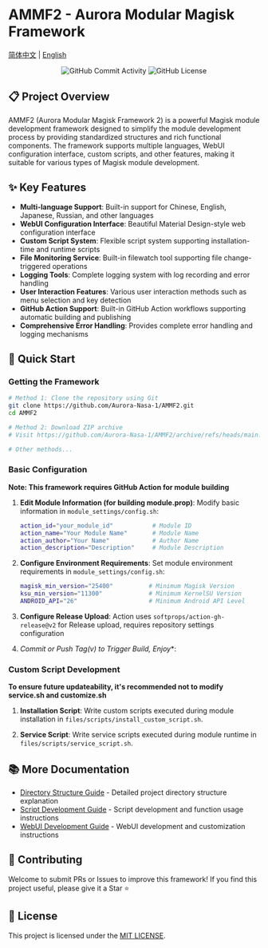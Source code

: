 # AMMF2 - Aurora Modular Magisk Framework

[简体中文](README.md) | [English](README_EN.md)

<div align="center">
    <img src="https://img.shields.io/github/commit-activity/w/Aurora-Nasa-1/AMMF2" alt="GitHub Commit Activity">
    <img src="https://img.shields.io/github/license/Aurora-Nasa-1/AMMF2" alt="GitHub License">
</div>

## 📋 Project Overview

AMMF2 (Aurora Modular Magisk Framework 2) is a powerful Magisk module development framework designed to simplify the module development process by providing standardized structures and rich functional components. The framework supports multiple languages, WebUI configuration interface, custom scripts, and other features, making it suitable for various types of Magisk module development.

## ✨ Key Features

- **Multi-language Support**: Built-in support for Chinese, English, Japanese, Russian, and other languages
- **WebUI Configuration Interface**: Beautiful Material Design-style web configuration interface
- **Custom Script System**: Flexible script system supporting installation-time and runtime scripts
- **File Monitoring Service**: Built-in filewatch tool supporting file change-triggered operations
- **Logging Tools**: Complete logging system with log recording and error handling
- **User Interaction Features**: Various user interaction methods such as menu selection and key detection
- **GitHub Action Support**: Built-in GitHub Action workflows supporting automatic building and publishing
- **Comprehensive Error Handling**: Provides complete error handling and logging mechanisms

## 🚀 Quick Start

### Getting the Framework

```bash
# Method 1: Clone the repository using Git
git clone https://github.com/Aurora-Nasa-1/AMMF2.git
cd AMMF2

# Method 2: Download ZIP archive
# Visit https://github.com/Aurora-Nasa-1/AMMF2/archive/refs/heads/main.zip

# Other methods...
```

### Basic Configuration

**Note: This framework requires GitHub Action for module building**

1. **Edit Module Information (for building module.prop)**:
   Modify basic information in `module_settings/config.sh`:

   ```bash
   action_id="your_module_id"           # Module ID
   action_name="Your Module Name"       # Module Name
   action_author="Your Name"            # Author Name
   action_description="Description"     # Module Description
   ```

2. **Configure Environment Requirements**:
   Set module environment requirements in `module_settings/config.sh`:

   ```bash
   magisk_min_version="25400"          # Minimum Magisk Version
   ksu_min_version="11300"             # Minimum KernelSU Version
   ANDROID_API="26"                    # Minimum Android API Level
   ```

3. **Configure Release Upload**:
   Action uses `softprops/action-gh-release@v2` for Release upload, requires repository settings configuration

4. **Commit or Push Tag(v*) to Trigger Build, Enjoy**:

### Custom Script Development

**To ensure future updateability, it's recommended not to modify service.sh and customize.sh**

1. **Installation Script**:
   Write custom scripts executed during module installation in `files/scripts/install_custom_script.sh`.

2. **Service Script**:
   Write service scripts executed during module runtime in `files/scripts/service_script.sh`.

## 📚 More Documentation

- [Directory Structure Guide](DIRECTORY_STRUCTURE_EN.md) - Detailed project directory structure explanation
- [Script Development Guide](SCRIPT_EN.md) - Script development and function usage instructions
- [WebUI Development Guide](WEBUI_GUIDE_EN.md) - WebUI development and customization instructions

## 🤝 Contributing

Welcome to submit PRs or Issues to improve this framework! If you find this project useful, please give it a Star ⭐

## 📄 License

This project is licensed under the [MIT LICENSE](../LICENSE).